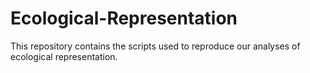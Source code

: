 # Ecological-Representation
This repository contains the scripts used to reproduce our analyses of ecological representation.
